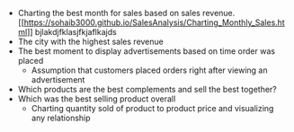 - Charting the best month for sales based on sales revenue.
[[https://sohaib3000.github.io/SalesAnalysis/Charting_Monthly_Sales.html]]
bjlakdjfklasjfkjaflkajds
- The city with the highest sales revenue
- The best moment to display advertisements based on time order was placed
   * Assumption that customers placed orders right after viewing an advertisement
- Which products are the best complements and sell the best together?
- Which was the best selling product overall
    * Charting quantity sold of product to product price and visualizing any relationship

